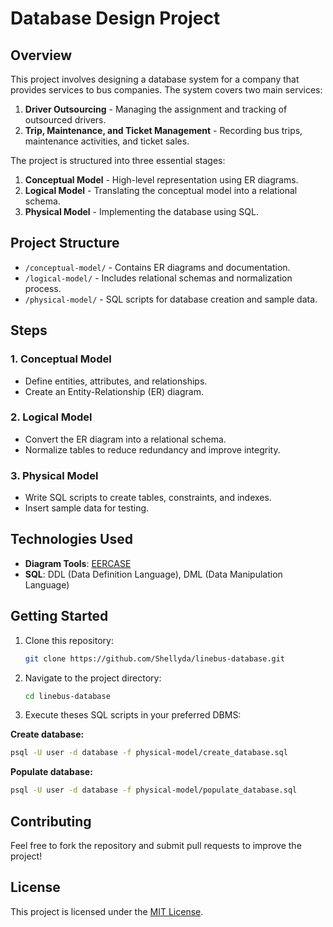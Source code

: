 # Database Design Project

## Overview

This project involves designing a database system for a company that provides services to bus companies. The system covers two main services:

1. **Driver Outsourcing** - Managing the assignment and tracking of outsourced drivers.
2. **Trip, Maintenance, and Ticket Management** - Recording bus trips, maintenance activities, and ticket sales.

The project is structured into three essential stages:

1. **Conceptual Model** - High-level representation using ER diagrams.
2. **Logical Model** - Translating the conceptual model into a relational schema.
3. **Physical Model** - Implementing the database using SQL.

## Project Structure

- `/conceptual-model/` - Contains ER diagrams and documentation.
- `/logical-model/` - Includes relational schemas and normalization process.
- `/physical-model/` - SQL scripts for database creation and sample data.

## Steps

### 1. Conceptual Model

- Define entities, attributes, and relationships.
- Create an Entity-Relationship (ER) diagram.

### 2. Logical Model

- Convert the ER diagram into a relational schema.
- Normalize tables to reduce redundancy and improve integrity.

### 3. Physical Model

- Write SQL scripts to create tables, constraints, and indexes.
- Insert sample data for testing.

## Technologies Used

- **Diagram Tools**: [EERCASE](https://sites.google.com/a/cin.ufpe.br/eercase)
- **SQL**: DDL (Data Definition Language), DML (Data Manipulation Language)

## Getting Started

1. Clone this repository:
   ```sh
   git clone https://github.com/Shellyda/linebus-database.git
   ```
2. Navigate to the project directory:
   ```sh
   cd linebus-database
   ```
3. Execute theses SQL scripts in your preferred DBMS:

**Create database:**

```sh
psql -U user -d database -f physical-model/create_database.sql
```

**Populate database:**

```sh
psql -U user -d database -f physical-model/populate_database.sql
```

## Contributing

Feel free to fork the repository and submit pull requests to improve the project!

## License

This project is licensed under the [MIT License](https://github.com/Shellyda/linebus-database/tree/main?tab=MIT-1-ov-file).
